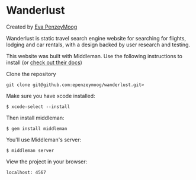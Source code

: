 # Wanderlust

<p>Created by <a href="https://epenzeymoog.github.io">Eva PenzeyMoog</a></p>

<p>Wanderlust is static travel search engine website for searching for flights, lodging and car rentals, with a design backed by user research and testing.</p>

<p>This website was built with Middleman. Use the following instructions to install (or <a href="https://middlemanapp.com/basics/install/">check out their docs</a>)</p>


<p>Clone the repository</p>
<code>git clone git@github.com:epenzeymoog/wanderlust.git></code>

<p>Make sure you have xcode installed:</p>
<code>$ xcode-select --install</code>

<p>Then install middleman:</p>
<code>$ gem install middleman</code>

<p>You'll use Middleman's server:</p>
<code>$ middleman server</code>

<p>View the project in your browser:</p>
<code>localhost: 4567</code>